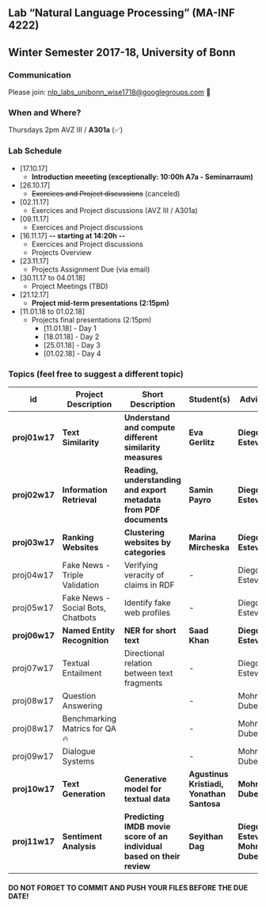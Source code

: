 ## Lab “Natural Language Processing” (MA-INF 4222)
## Winter Semester 2017-18, University of Bonn

### Communication ###
Please join: nlp_labs_unibonn_wise1718@googlegroups.com :email:

### When and Where?
Thursdays 2pm
AVZ III / **A301a** (:white_check_mark:)

### Lab Schedule
- [17.10.17]
	- **Introduction meeeting (exceptionally: 10:00h A7a - Seminarraum)**
- [26.10.17]
	- ~~Exercices and Project discussions~~ (canceled)
- [02.11.17]
	- Exercices and Project discussions (AVZ III / A301a)
- [09.11.17]
	- Exercices and Project discussions
- [16.11.17] **-- starting at 14:20h --**
	- Exercices and Project discussions
	- Projects Overview 
- [23.11.17]
	- Projects Assignment Due (via email)
- [30.11.17 to 04.01.18]
	- Project Meetings (TBD)
- [21.12.17]
	- **Project mid-term presentations (2:15pm)**	
- [11.01.18 to 01.02.18]
	- Projects final presentations (2:15pm)
		- [11.01.18] - Day 1
		- [18.01.18] - Day 2
		- [25.01.18] - Day 3
		- [01.02.18] - Day 4

### Topics (feel free to suggest a different topic)

|id| Project Description | Short Description  | Student(s) | Adviser  |
|--|---------------------|-------------------|---------|----------|
|**proj01w17**| **Text Similarity**  | **Understand and compute different similarity measures** |  **Eva Gerlitz**  | **Diego Esteves** | 
|**proj02w17**| **Information Retrieval** | **Reading, understanding and export metadata from PDF documents** |  **Samin Payro**  | **Diego Esteves** | 
|**proj03w17**| **Ranking Websites**  | **Clustering websites by categories** |  **Marina Mircheska**  | **Diego Esteves** |
|proj04w17| Fake News - Triple Validation  | Verifying veracity of claims in RDF |  -  | Diego Esteves | 
|proj05w17| Fake News - Social Bots, Chatbots  | Identify fake web profiles |  -  | Diego Esteves |
|**proj06w17**| **Named Entity Recognition**  | **NER for short text** |  **Saad Khan**  | **Diego Esteves** |
|proj07w17| Textual Entailment  | Directional relation between text fragments |  -  | Diego Esteves |
|proj08w17| Question Answering  |  |  -  | Mohnish Dubey |
|proj08w17| Benchmarking Matrics for QA :fire:  |  |  -  | Mohnish Dubey |
|proj09w17| Dialogue Systems  |  |  -  | Mohnish Dubey |
|**proj10w17**| **Text Generation**  | **Generative model for textual data**  | **Agustinus Kristiadi, Yonathan Santosa** | **Mohnish Dubey** |
|**proj11w17**| **Sentiment Analysis**  | **Predicting IMDB movie score of an individual based on their review** | **Seyithan Dag** | **Diego Esteves, Mohnish Dubey** |

#### DO NOT FORGET TO COMMIT AND PUSH YOUR FILES BEFORE THE DUE DATE!

